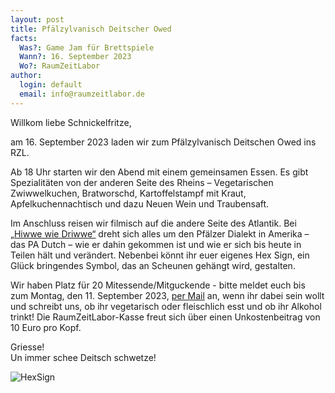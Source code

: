 ```yaml
---
layout: post
title: Pfälzylvanisch Deitscher Owed
facts:
  Was?: Game Jam für Brettspiele
  Wann?: 16. September 2023
  Wo?: RaumZeitLabor
author:
  login: default
  email: info@raumzeitlabor.de
---
```


Willkom liebe Schnickelfritze,

am 16. September 2023 laden wir zum Pfälzylvanisch Deitschen Owed ins RZL.

Ab 18 Uhr starten wir den Abend mit einem gemeinsamen Essen. Es gibt Spezialitäten von der anderen Seite des Rheins – Vegetarischen Zwiwwelkuchen, Bratworschd, Kartoffelstampf mit Kraut, Apfelkuchennachtisch und dazu Neuen Wein und Traubensaft.

Im Anschluss reisen wir filmisch auf die andere Seite des Atlantik. Bei [„Hiwwe wie Driwwe“](https://www.hiwwewiedriwwe.com/) dreht sich alles um den Pfälzer Dialekt in Amerika – das PA Dutch – wie er dahin gekommen ist und wie er sich bis heute in Teilen hält und verändert. Nebenbei könnt ihr euer eigenes Hex Sign, ein Glück bringendes Symbol, das an Scheunen gehängt wird, gestalten.

Wir haben Platz für 20 Mitessende/Mitguckende - bitte meldet euch bis zum Montag, den 11. September 2023, [per Mail](mailto:nathalie.groll@gmail.com) an, wenn ihr dabei sein wollt und schreibt uns, ob ihr vegetarisch oder fleischlich esst und ob ihr Alkohol trinkt! Die RaumZeitLabor-Kasse freut sich über einen Unkostenbeitrag von 10 Euro pro Kopf.

Griesse!<br />
Un immer schee Deitsch schwetze!

![HexSign](/assets/HexSign_bunt.jpg)
